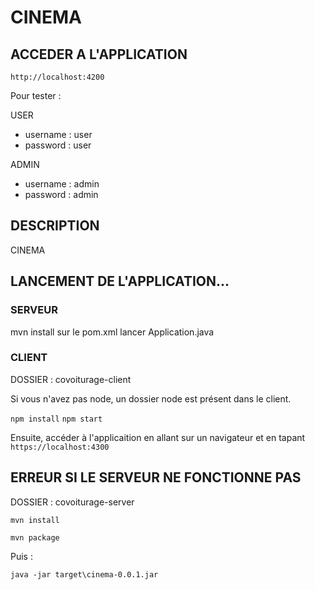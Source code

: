 # CINEMA

## ACCEDER A L'APPLICATION

 ``http://localhost:4200``

Pour tester : 

USER
* username : user
* password : user

ADMIN
* username : admin
* password : admin

## DESCRIPTION

CINEMA

## LANCEMENT DE L'APPLICATION...

### SERVEUR

mvn install sur le pom.xml
lancer Application.java

### CLIENT

DOSSIER : covoiturage-client

Si vous n'avez pas node, un dossier node est présent dans le client.

``npm install``
``npm start``

Ensuite, accéder à l'applicaition en allant sur un navigateur et en tapant ``https://localhost:4300``

## ERREUR SI LE SERVEUR NE FONCTIONNE PAS

DOSSIER : covoiturage-server

``mvn install``

``mvn package``

Puis : 

``java -jar target\cinema-0.0.1.jar``
